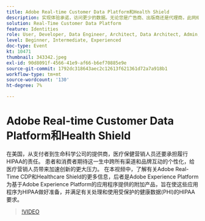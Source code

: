 ```yaml
---
title: Adobe Real-time Customer Data Platform和Health Shield
description: 实现体验承诺，访问更少的数据。无论您是广告商、出版商还是代理商，此网络研讨会都将帮助解锁
solution: Real-Time Customer Data Platform
feature: Identities
role: User, Developer, Data Engineer, Architect, Data Architect, Admin, Leader
level: Beginner, Intermediate, Experienced
doc-type: Event
kt: 10471
thumbnail: 343342.jpeg
exl-id: 90d8091f-4566-41e9-af66-b6ef70885e9e
source-git-commit: 1792dc318643aec2c12613f621361d72a7a918b1
workflow-type: tm+mt
source-wordcount: '130'
ht-degree: 7%

---
```


# Adobe Real-time Customer Data Platform和Health Shield

在美国，从支付者到生命科学公司的提供商，医疗保健营销人员还要承担履行HIPAA的责任。 患者和消费者期待这一生中跨所有渠道和品牌互动的个性化，给医疗营销人员带来加速创新的更大压力。 在本视频中，了解有关Adobe Real-Time CDP和Healthcare Shield的更多信息，后者是Adobe Experience Platform为基于Adobe Experience Platform的应用程序提供的附加产品，旨在使这些应用程序为HIPAA做好准备，并满足有关处理和使用受保护的健康数据(PHI)的HIPAA要求。

>[!VIDEO](https://video.tv.adobe.com/v/343342/?quality=12&learn=on)
